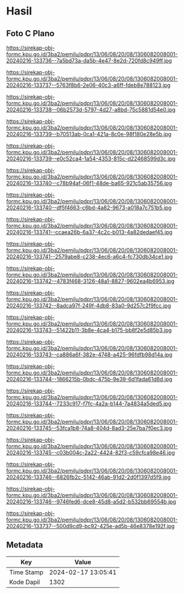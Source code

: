 # Hasil

## Foto C Plano

https://sirekap-obj-formc.kpu.go.id/3ba2/pemilu/pdpr/13/06/08/20/08/1306082008001-20240216-133736--7a5bd73a-da5b-4e47-8e2d-720fd8c949ff.jpg

https://sirekap-obj-formc.kpu.go.id/3ba2/pemilu/pdpr/13/06/08/20/08/1306082008001-20240216-133737--5763f8b6-2e06-40c3-a6ff-fdeb8e788123.jpg

https://sirekap-obj-formc.kpu.go.id/3ba2/pemilu/pdpr/13/06/08/20/08/1306082008001-20240216-133738--06b2573d-5797-4d27-a8bd-75c5881d54e0.jpg

https://sirekap-obj-formc.kpu.go.id/3ba2/pemilu/pdpr/13/06/08/20/08/1306082008001-20240216-133739--b70513ab-0ca1-421a-8c0e-98f180e28e5b.jpg

https://sirekap-obj-formc.kpu.go.id/3ba2/pemilu/pdpr/13/06/08/20/08/1306082008001-20240216-133739--e0c52ca4-1a54-4353-815c-d22468599d3c.jpg

https://sirekap-obj-formc.kpu.go.id/3ba2/pemilu/pdpr/13/06/08/20/08/1306082008001-20240216-133740--c78b94af-06f1-48de-ba65-921c5ab35756.jpg

https://sirekap-obj-formc.kpu.go.id/3ba2/pemilu/pdpr/13/06/08/20/08/1306082008001-20240216-133740--df5f4663-c6bd-4a82-9673-a018a7c751b5.jpg

https://sirekap-obj-formc.kpu.go.id/3ba2/pemilu/pdpr/13/06/08/20/08/1306082008001-20240216-133741--ccaea26b-6a37-4c2c-b013-4a82dedaef45.jpg

https://sirekap-obj-formc.kpu.go.id/3ba2/pemilu/pdpr/13/06/08/20/08/1306082008001-20240216-133741--2579abe8-c238-4ec6-a6c4-fc730db34ce1.jpg

https://sirekap-obj-formc.kpu.go.id/3ba2/pemilu/pdpr/13/06/08/20/08/1306082008001-20240216-133742--4783f468-3126-48a1-8827-9602ea4b6953.jpg

https://sirekap-obj-formc.kpu.go.id/3ba2/pemilu/pdpr/13/06/08/20/08/1306082008001-20240216-133742--8adca97f-249f-4db8-83a0-9d257c2f9fcc.jpg

https://sirekap-obj-formc.kpu.go.id/3ba2/pemilu/pdpr/13/06/08/20/08/1306082008001-20240216-133743--51422b11-3b8e-4ca4-b175-bb8f2e5d85b3.jpg

https://sirekap-obj-formc.kpu.go.id/3ba2/pemilu/pdpr/13/06/08/20/08/1306082008001-20240216-133743--ca886a6f-382e-4748-a425-96fdfb98d14a.jpg

https://sirekap-obj-formc.kpu.go.id/3ba2/pemilu/pdpr/13/06/08/20/08/1306082008001-20240216-133744--1866215b-0bdc-475b-9e39-6d1fada61d8d.jpg

https://sirekap-obj-formc.kpu.go.id/3ba2/pemilu/pdpr/13/06/08/20/08/1306082008001-20240216-133744--7233c917-f7fc-4a2a-b144-7a4834a5ded5.jpg

https://sirekap-obj-formc.kpu.go.id/3ba2/pemilu/pdpr/13/06/08/20/08/1306082008001-20240216-133745--53fca1b8-74a8-404d-8ad3-25e7ba7f0ec3.jpg

https://sirekap-obj-formc.kpu.go.id/3ba2/pemilu/pdpr/13/06/08/20/08/1306082008001-20240216-133745--c03b004c-2a22-4424-82f3-c59cfca98e46.jpg

https://sirekap-obj-formc.kpu.go.id/3ba2/pemilu/pdpr/13/06/08/20/08/1306082008001-20240216-133746--6826fb2c-5142-46ab-91d2-2d0f1397d5f9.jpg

https://sirekap-obj-formc.kpu.go.id/3ba2/pemilu/pdpr/13/06/08/20/08/1306082008001-20240216-133746--9746fed6-dce8-45d8-a5d2-b532bb69554b.jpg

https://sirekap-obj-formc.kpu.go.id/3ba2/pemilu/pdpr/13/06/08/20/08/1306082008001-20240216-133737--500d9cd9-bc92-425e-ad5b-46e8378e192f.jpg


## Metadata

| Key        | Value               |
| ---------- | ------------------- |
| Time Stamp | 2024-02-17 13:05:41 |
| Kode Dapil | 1302                |



